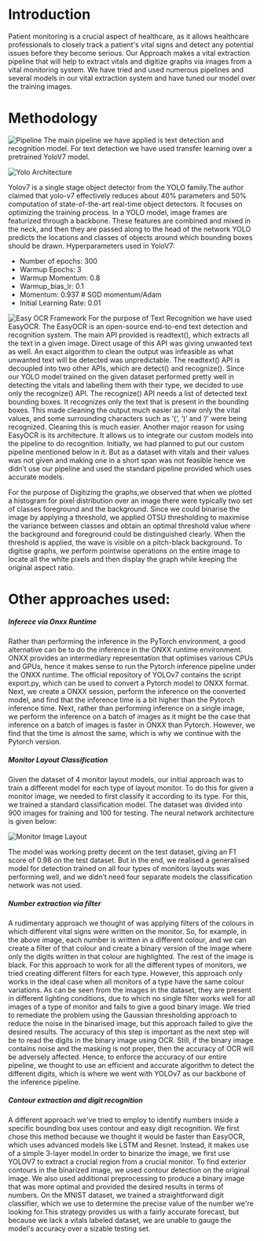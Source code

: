# Introduction
Patient monitoring is a crucial aspect of healthcare, as it allows healthcare professionals to closely track a patient's vital signs and detect any potential issues before they become serious. Our Approach makes a vital extraction pipeline that will help to extract vitals and digitize graphs via images from a vital monitoring system. We have tried and used numerous pipelines and several models in our vital extraction system and have tuned our model over the training images.

# Methodology
![Pipeline](https://drive.google.com/uc?id=1j8QBZONjpRvy72rdZm7u7EQs1Xu7Hk4f)
The main pipeline we have applied is text detection and recognition model. For text detection we have used transfer learning over a pretrained YoloV7 model. 

![Yolo Architecture](https://blog.roboflow.com/content/images/2022/07/image-33.webp)

Yolov7 is a single stage object detector from the YOLO family.The author claimed that yolo-v7 effectively reduces about 40% parameters and 50% computation of state-of-the-art real-time object detectors. It focuses on optimizing the training process. In a YOLO model, image frames are featurized through a backbone. These features are combined and mixed in the neck, and then they are passed along to the head of the network YOLO predicts the locations and classes of objects around which bounding boxes should be drawn.
Hyperparameters used in YoloV7:
* Number of epochs: 300
* Warmup Epochs: 3
* Warmup Momentum: 0.8
* Warmup_bias_lr: 0.1
* Momentum: 0.937  # SGD momentum/Adam
* Initial Learning Rate: 0.01

![Easy OCR Framework](https://raw.githubusercontent.com/JaidedAI/EasyOCR/master/examples/easyocr_framework.jpeg)
For the purpose of Text Recognition we have used EasyOCR. The EasyOCR is an open-source end-to-end text detection and recognition system. The main API provided is readtext(), which extracts all the text in a given image. Direct usage of this API was giving unwanted text as well. An exact algorithm to clean the output was infeasible as what unwanted text will be detected was unpredictable. The readtext() API is decoupled into two other APIs, which are detect() and recognize(). Since our YOLO model trained on the given dataset performed pretty well in detecting the vitals and labelling them with their type, we decided to use only the recognize() API. The recognize() API needs a list of detected text bounding boxes. It recognizes only the text that is present in the bounding boxes. This made cleaning the output much easier as now only the vital values, and some surrounding characters such as ‘(‘, ‘)’ and ‘/’ were being recognized. Cleaning this is much easier. Another major reason for using EasyOCR is its architecture. It allows us to integrate our custom models into the pipeline to do recognition. Initially, we had planned to put our custom pipeline mentioned below in it. But as a dataset with vitals and their values was not given and making one in a short span was not feasible hence we didn’t use our pipeline and used the standard pipeline provided which uses accurate models.

For the purpose of Digitizing the graphs,we observed that when we plotted a histogram for pixel distribution over an image there were typically two set of classes foreground and the background. Since we could binarise the image by applying a threshold, we applied OTSU thresholding to maximise the variance between classes and obtain an optimal threshold value where the background and foreground could be distinguished clearly. When the threshold is applied, the wave is visible on a pitch-black background. To digitise graphs, we perform pointwise operations on the entire image to locate all the white pixels and then display the graph while keeping the original aspect ratio.

# Other approaches used:

##### Inferece via Onxx Runtime
Rather than performing the inference in the PyTorch environment, a good alternative can be to do the inference in the ONXX runtime environment. ONXX provides an intermediary representation that optimises various CPUs and GPUs, hence it makes sense to run the Pytorch inference pipeline under the ONXX runtime. The official repository of YOLOv7 contains the script export.py, which can be used to convert a Pytorch model to ONXX format. Next, we create a ONXX session, perform the inference on the converted model, and find that the inference time is a bit higher than the Pytorch inference time. Next, rather than performing inference on a single image, we perform the inference on a batch of images as it might be the case that inference on a batch of images is faster in ONXX than Pytorch. However, we find that the time is almost the same, which is why we continue with the Pytorch version. 

##### Monitor Layout Classification
Given the dataset of 4 monitor layout models, our initial approach was to train a different model for each type of layout monitor. To do this for given a monitor image, we needed to first classify it according to its type. For this, we trained a standard classification model. The dataset was divided into 900 images for training and 100 for testing. The neural network architecture is given below:

![Monitor Image Layout](https://drive.google.com/uc?id=1hXpdZIICgvCm_8JJlSE6YN1WPaGUTcCO)

The model was working pretty decent on the test dataset, giving an F1 score of 0.98 on the test dataset. But in the end, we realised a generalised model for detection trained on all four types of monitors layouts was performing well, and we didn’t need four separate models the classification network was not used.

#####  Number extraction via filter
A rudimentary approach we thought of was applying filters of the colours in which different vital signs were written on the monitor. So, for example, in the above image, each number is written in a different colour, and we can create a filter of that colour and create a binary version of the image where only the digits written in that colour are highlighted. The rest of the image is black. For this approach to work for all the different types of monitors, we tried creating different filters for each type. However, this approach only works in the ideal case when all monitors of a type have the same colour variations. As can be seen from the images in the dataset, they are present in different lighting conditions, due to which no single filter works well for all images of a type of monitor and fails to give a good binary image. We tried to remediate the problem using the Gaussian thresholding approach to reduce the noise in the binarised image, but this approach failed to give the desired results. The accuracy of this step is important as the next step will be to read the digits in the binary image using OCR. Still, if the binary image contains noise and the masking is not proper, then the accuracy of OCR will be adversely affected. Hence, to enforce the accuracy of our entire pipeline, we thought to use an efficient and accurate algorithm to detect the different digits, which is where we went with YOLOv7 as our backbone of the inference pipeline. 

#####  Contour extraction and digit recognition

A different approach we've tried to employ to identify numbers inside a specific bounding box uses contour and easy digit recognition. We first chose this method because we thought it would be faster than EasyOCR, which uses advanced models like LSTM and Resnet. Instead, it makes use of a simple 3-layer model.In order to binarize the image, we first use YOLOV7 to extract a crucial region from a crucial monitor. To find exterior contours in the binarized image, we used contour detection on the original image. We also used additional preprocessing to produce a binary image that was more optimal and provided the desired results in terms of numbers. On the MNIST dataset, we trained a straightforward digit classifier, which we use to determine the precise value of the number we're looking for.This strategy provides us with a fairly accurate forecast, but because we lack a vitals labeled dataset, we are unable to gauge the model's accuracy over a sizable testing set.




